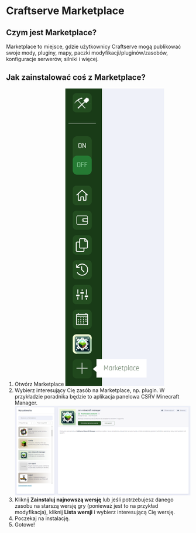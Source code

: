 # Craftserve Marketplace

## Czym jest Marketplace?
Marketplace to miejsce, gdzie użytkownicy Craftserve mogą publikować swoje mody, pluginy, mapy, paczki modyfikacji/pluginów/zasobów, konfiguracje serwerów, silniki i więcej.

## Jak zainstalować coś z Marketplace?

1. Otwórz Marketplace
    ![1](/img/marketplace/1.png)
2. Wybierz interesujący Cię zasób na Marketplace, np. plugin. W przykładzie poradnika będzie to aplikacja panelowa CSRV Minecraft Manager.
![2](/img/marketplace/2.png)
3. Kliknij **Zainstaluj najnowszą wersję** lub jeśli potrzebujesz danego zasobu na starszą wersję gry (ponieważ jest to na przykład modyfikacja), kliknij **Lista wersji** i wybierz interesującą Cię wersję.
4. Poczekaj na instalację.
5. Gotowe! 
